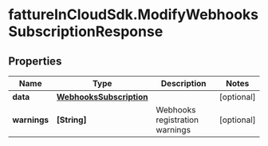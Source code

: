 # fattureInCloudSdk.ModifyWebhooksSubscriptionResponse

## Properties

Name | Type | Description | Notes
------------ | ------------- | ------------- | -------------
**data** | [**WebhooksSubscription**](WebhooksSubscription.md) |  | [optional] 
**warnings** | **[String]** | Webhooks registration warnings | [optional] 


